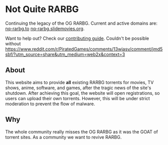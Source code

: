 # Not Quite RARBG

Continuing the legacy of the OG RARBG.
Current and active domains are:
[nq-rarbg.to](https://nq-rarbg.to/)
[nq-rarbg.slidemovies.org](http://nq-rarbg.slidemovies.org/).

Want to help out? Check our [contributing guide](./CONTRIBUTING.md).
Couldn't be possible without <https://www.reddit.com/r/PiratedGames/comments/13wjasv/comment/jmd5sbf/?utm_source=share&utm_medium=web2x&context=3>

## About

This website aims to provide **all** existing RARBG torrents for movies, TV shows, anime, software, and games, after the tragic news of the site's shutdown.
After achieving this goal, the website will open registrations, so users can upload their own torrents. However, this will be under strict moderation to prevent the flow of malware.

## Why

The whole community really misses the OG RARBG as it was the GOAT of torrent sites. As a community we want to revive RARBG.
